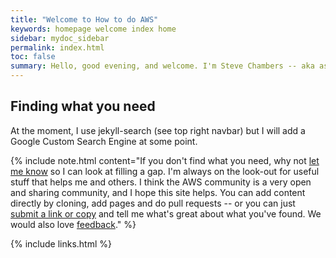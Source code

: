 ```yaml
---
title: "Welcome to How to do AWS"
keywords: homepage welcome index home
sidebar: mydoc_sidebar
permalink: index.html
toc: false
summary: Hello, good evening, and welcome. I'm Steve Chambers -- aka as <a alt='ukcloud pro on twitter' href='https://twitter.com/ukcloudpro'>ukcloudpro</a>. This is my ever-growing collection of curated cloud content focused specifically on AWS. I'm forever learning, doing and sharing so I thought I might as well get it all organized and share it properly! I hope this is useful for you, <a alt='feedback email' href='mailto:feedback@viewyonder.com'>let me know</a> what you think?
---
```


## Finding what you need

At the moment, I use jekyll-search (see top right navbar) but I will add a Google Custom Search Engine at some point.

{% include note.html content="If you don't find what you need, why not <a alt='let me know' href='mailto:feedback@viewyonder.com'>let me know</a> so I can look at filling a gap. I'm always on the look-out for useful stuff that helps me and others. I think the AWS community is a very open and sharing community, and I hope this site helps. You can add content directly by cloning, add pages and do pull requests -- or you can just <a alt='submit content' href='mailto:submissions@viewyonder.com'>submit a link or copy</a> and tell me what's great about what you've found. We would also love <a alt='provide feedback' href='feedback@viewyonder.com'>feedback</a>." %}

{% include links.html %}
